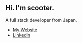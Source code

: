 ## Hi. I'm scooter.
A full stack developer from Japan.

- [My Website](https://www.ryuichirosuzuki.com/)
- [Linkedin](https://www.linkedin.com/in/suzukiryuichiro/)


